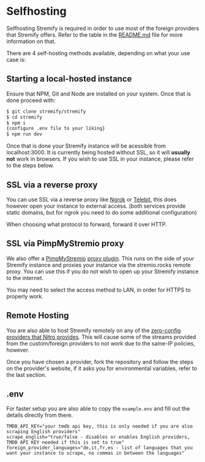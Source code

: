 # Selfhosting
Selfhosting Stremify is required in order to use most of the foreign providers that Stremify offers. Refer to the table in the [README.md](https://github.com/stremify/stremify/blob/main/README.md) file for more information on that.

There are 4 self-hosting methods available, depending on what your use case is:

## Starting a local-hosted instance

Ensure that NPM, Git and Node are installed on your system. Once that is done proceed with:
```sh
$ git clone stremify/stremify
$ cd stremify
$ npm i
{configure .env file to your liking}
$ npm run dev
```
Once that is done your Stremify instance will be acessible from localhost:3000. It is currently being hosted without SSL, so it will **usually not** work in browsers. If you wish to use SSL in your instance, please refer to the steps below.

## SSL via a reverse proxy
You can use SSL via a reverse proxy like [Ngrok](https://ngrok.com) or [Telebit](https://telebit.cloud), this does however open your instance to external access. (both services provide static domains, but for ngrok you need to do some additional configuration)

When choosing what protocol to forward, forward it over HTTP.
## SSL via PimpMyStremio proxy
We also offer a [PimpMyStremio](https://github.com/sungshon/PimpMyStremio/tree/master) [proxy plugin](https://github.com/stremify/stremify-ssl-mirror). This runs on the side of your Stremify instance and proxies your instance via the stremio.rocks remote proxy. You can use this if you do not wish to open up your Stremify instance to the internet. 

You may need to select the access method to LAN, in order for HTTPS to properly work.


## Remote Hosting
You are also able to host Stremify remotely on any of the [zero-config providers that Nitro provides](https://nitro.unjs.io/deploy#zero-config-providers). This will cause some of the streams provided from the custom/foreign providers to not work due to the same-IP policies, however.

Once you have chosen a provider, fork the repository and follow the steps on the provider's website, if it asks you for environmental variables, refer to the last section.

## .env
For faster setup you are also able to copy the ``example.env`` and fill out the details directly from there.

```.env
TMDB_API_KEY="your tmdb api key, this is only needed if you are also scraping English providers"
scrape_english="true/false - disables or enables English providers, TMDB API KEY needed if this is set to true"
foreign_provider_languages="de,it,fr,es - list of languages that you want your instance to scrape, no commas in between the languages"
```
